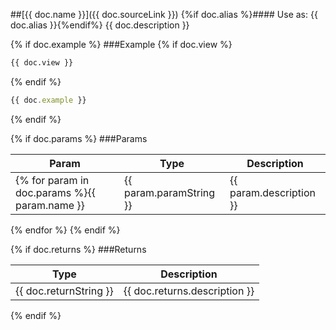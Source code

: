 ##[{{ doc.name }}]({{ doc.sourceLink }})
{%if doc.alias %}#### Use as: {{ doc.alias }}{%endif%}
{{ doc.description }}

{% if doc.example %}
###Example
{% if doc.view %}
```html
{{ doc.view }}
```
{% endif %}
```javascript
{{ doc.example }}
```
{% endif %}

{% if doc.params %}
###Params

Param | Type | Description
--- | --- | ---
{% for param in doc.params %}{{ param.name }} | {{ param.paramString }} | {{ param.description }}
{% endfor %}
{% endif %}

{% if doc.returns %}
###Returns

Type | Description
--- | ---
{{ doc.returnString }} | {{ doc.returns.description }}
{% endif %}
